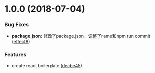 <a name="1.0.0"></a>
# 1.0.0 (2018-07-04)


### Bug Fixes

* **package.json:** 修改了package.json，调整了name和npm run commit ([effecf8](https://github.com/D-e-e-m-o/React-boilerplate/commit/effecf8))


### Features

* create react boilerplate ([decbe45](https://github.com/D-e-e-m-o/React-boilerplate/commit/decbe45))



